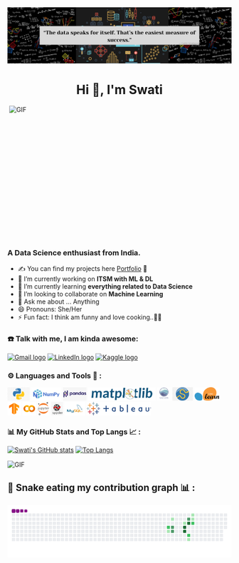 <img src="https://raw.githubusercontent.com/Swati5140/Swati5140/master/images/git_banner1.png" />

<h1 align="center">Hi 👋, I'm Swati</h1>

<img align="right" alt="GIF" src="https://raw.githubusercontent.com/Swati5140/arsentieva/main/code.gif?raw=true" width="500" height="320" />

<h3 align="left">A Data Science enthusiast from India.</h3>

- ✍ You can find my projects here [Portfolio] 📑
- 🔭 I’m currently working on **ITSM with ML & DL**
- 🌱 I’m currently learning **everything related to Data Science**
- 👯 I’m looking to collaborate on **Machine Learning**
- 💬 Ask me about ... Anything
- 😄 Pronouns: She/Her
- ⚡ Fun fact: I think am funny and love cooking..👩‍🍳


### ☎️ Talk with me, I am kinda awesome:

[<img src="https://img.shields.io/badge/Gmail-282C34?logo=gmail&logoColor=D14836" alt="Gmail logo" title="Gmail" height="25" />](mailto:iamswatisachan@gmail.com)
[<img src="https://img.shields.io/badge/LinkedIn-282C34?logo=linkedin&logoColor=0077B5" alt="LinkedIn logo" title="LinkedIn" height="25" />](https://linkedin.com/in/swatisachan)
[<img src="https://img.shields.io/badge/Kaggle-282C34?logo=kaggle&logoColor=0077B5" alt="Kaggle logo" title="Kaggle" height="25" />](https://kaggle.com/Swati5140)



### ⚙️ Languages and Tools 🔧 :

<code><img height="30" src="https://raw.githubusercontent.com/Swati5140/Swati5140/master/icons/python.png"></code>
<code><img height="30" src="https://raw.githubusercontent.com/Swati5140/Swati5140/master/icons/numpy.png"></code>
<code><img height="30" src="https://raw.githubusercontent.com/Swati5140/Swati5140/master/icons/pandas.png"></code>
<code><img height="30" src="https://raw.githubusercontent.com/Swati5140/Swati5140/master/icons/matplotlib.png"></code>
<code><img height="30" src="https://raw.githubusercontent.com/Swati5140/Swati5140/master/icons/seaborn.png"></code>
<code><img height="30" src="https://raw.githubusercontent.com/Swati5140/Swati5140/master/icons/scipy.png"></code>
<code><img height="30" src="https://raw.githubusercontent.com/Swati5140/Swati5140/master/icons/sklearn.png"></code>
<code><img height="30" src="https://raw.githubusercontent.com/Swati5140/Swati5140/master/icons/tensorflow.png"></code>
<code><img height="30" src="https://raw.githubusercontent.com/Swati5140/Swati5140/master/icons/colab.png"></code>
<code><img height="30" src="https://raw.githubusercontent.com/Swati5140/Swati5140/master/icons/jupyter.png"></code>
<code><img height="30" src="https://raw.githubusercontent.com/Swati5140/Swati5140/master/icons/spyder.png"></code>
<code><img height="30" src="https://raw.githubusercontent.com/Swati5140/Swati5140/master/icons/mysql.png"></code>
<code><img height="30" src="https://raw.githubusercontent.com/Swati5140/Swati5140/master/icons/tableau.png"></code>



### 📊 My GitHub Stats and Top Langs 📈 :

[![Swati's GitHub stats](https://github-readme-stats.vercel.app/api?username=Swati5140&show_icons=true&theme=dracula)](https://github.com/Swati5140/Swati5140)
[![Top Langs](https://github-readme-stats.vercel.app/api/top-langs/?username=Swati5140&layout=compact)](https://github.com/Swati5140/Swati5140)

[Portfolio]: https://swati5140.github.io/data_science_portfolio/

<img align="center" alt="GIF" src="https://raw.githubusercontent.com/Swati5140/arsentieva/main/coder.gif?raw=true" width="650" height="450" />



## 🐍 Snake eating my contribution graph 📊 :
![snake gif](https://github.com/Swati5140/Swati5140/blob/output/github-contribution-grid-snake.gif)
